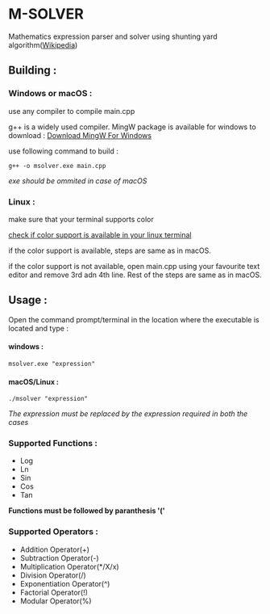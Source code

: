# M-SOLVER

Mathematics expression parser and solver using shunting yard algorithm([Wikipedia](https://en.wikipedia.org/wiki/Shunting-yard_algorithm))

## Building :
### Windows or macOS :
use any compiler to compile main.cpp

g++ is a widely used compiler. MingW package is available for windows to download : [Download MingW For Windows](http://www.mingw.org/)

use following command to build :

    g++ -o msolver.exe main.cpp
*exe should be ommited in case of macOS*

### Linux :
make sure that your terminal supports color

[check if color support is available in your linux terminal](https://codeyarns.com/2015/03/18/how-to-check-colors-supported-by-terminal/)

if the color support is available, steps are same as in macOS.

if the color support is not available, open main.cpp using your favourite text editor and remove 3rd adn 4th line. Rest of the steps are same as in macOS.

## Usage :
Open the command prompt/terminal in the location where the executable is located and type :

#### windows :
    msolver.exe "expression"

#### macOS/Linux :
    ./msolver "expression"

*The expression must be replaced by the expression required in both the cases*


### Supported Functions :

  * Log
  * Ln
  * Sin
  * Cos
  * Tan

**Functions must be followed by paranthesis '('**

### Supported Operators :

  * Addition Operator(+)
  * Subtraction Operator(-)
  * Multiplication Operator(*/X/x)
  * Division Operator(/)
  * Exponentiation Operator(^)
  * Factorial Operator(!)
  * Modular Operator(%)